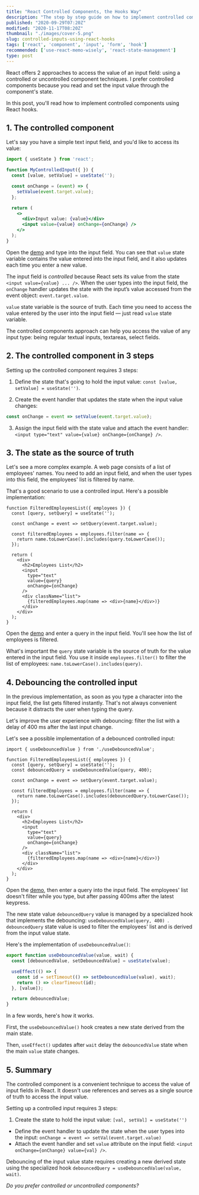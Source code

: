 ```yaml
---
title: "React Controlled Components, the Hooks Way"
description: "The step by step guide on how to implement controlled components in React using hooks."
published: "2020-09-29T07:20Z"
modified: "2020-11-17T08:20Z"
thumbnail: "./images/cover-5.png"
slug: controlled-inputs-using-react-hooks
tags: ['react', 'component', 'input', 'form', 'hook']
recommended: ['use-react-memo-wisely', 'react-state-management']
type: post
---
```


React offers 2 approaches to access the value of an input field: using a controlled or uncontrolled component techniques. I prefer controlled components because you read and set the input value through the component's state.  

In this post, you'll read how to implement controlled components using React hooks.  

## 1. The controlled component

Let's say you have a simple text input field, and you'd like to access its value:

```jsx
import { useState } from 'react';

function MyControlledInput({ }) {
  const [value, setValue] = useState('');

  const onChange = (event) => {
    setValue(event.target.value);
  };

  return (
    <>
      <div>Input value: {value}</div>
      <input value={value} onChange={onChange} />
    </>
  );
}
```

Open the [demo](https://codesandbox.io/s/controlled-component-uwf8n) and type into the input field. You can see that `value` state variable contains the value entered into the input field, and it also updates each time you enter a new value.  

The input field is *controlled* because React sets its value from the state `<input value={value} ... />`. When the user types into the input field, the `onChange` handler updates the state with the input’s value accessed from the event object: `event.target.value`.  

`value` state variable is the source of truth. Each time you need to access the value entered by the user into the input field &mdash; just read `value` state variable.  

The controlled components approach can help you access the value of any input type: being regular textual inputs, textareas, select fields.  

## 2. The controlled component in 3 steps

Setting up the controlled component requires 3 steps:

1) Define the state that's going to hold the input value: `const [value, setValue] = useState('')`.  

2) Create the event handler that updates the state when the input value changes:

```javascript
const onChange = event => setValue(event.target.value);
```

3) Assign the input field with the state value and attach the event handler: `<input type="text" value={value} onChange={onChange} />`. 

## 3. The state as the source of truth

Let's see a more complex example. A web page consists of a list of employees' names. You need to add an input field, and when the user types into this field, the employees' list is filtered by name.  

That's a good scenario to use a controlled input. Here's a possible implementation:

```jsx{2,4,15-16}
function FilteredEmployeesList({ employees }) {
  const [query, setQuery] = useState('');
  
  const onChange = event => setQuery(event.target.value);

  const filteredEmployees = employees.filter(name => {
    return name.toLowerCase().includes(query.toLowerCase());
  });

  return (
    <div>
      <h2>Employees List</h2>
      <input 
        type="text" 
        value={query} 
        onChange={onChange}
      />
      <div className="list">
        {filteredEmployees.map(name => <div>{name}</div>)}
      </div>
    </div>
  );
}
```

Open the [demo](https://codesandbox.io/s/gracious-dawn-29qi6?file=/src/App.js) and enter a query in the input field. You'll see how the list of employees is filtered.  

What's important the `query` state variable is the source of truth for the value entered in the input field. You use it inside `employees.filter()` to filter the list of employees: `name.toLowerCase().includes(query)`.  

## 4. Debouncing the controlled input

In the previous implementation, as soon as you type a character into the input field, the list gets filtered instantly. That's not always convenient because it distracts the user when typing the query. 

Let's improve the user experience with debouncing: filter the list with a delay of 400 ms after the last input change.  

Let's see a possible implementation of a debounced controlled input:

```jsx{1,5,10}
import { useDebouncedValue } from './useDebouncedValue';

function FilteredEmployeesList({ employees }) {
  const [query, setQuery] = useState('');
  const debouncedQuery = useDebouncedValue(query, 400);
  
  const onChange = event => setQuery(event.target.value);

  const filteredEmployees = employees.filter(name => {
    return name.toLowerCase().includes(debouncedQuery.toLowerCase());
  });

  return (
    <div>
      <h2>Employees List</h2>
      <input 
        type="text" 
        value={query} 
        onChange={onChange}
      />
      <div className="list">
        {filteredEmployees.map(name => <div>{name}</div>)}
      </div>
    </div>
  );
}
```

Open the [demo](https://codesandbox.io/s/affectionate-swartz-9yk2u?file=/src/App.js), then enter a query into the input field. The employees' list doesn't filter while you type, but after passing 400ms after the latest keypress.  

The new state value `debouncedQuery` value is managed by a specialized hook that implements the debouncing: `useDebouncedValue(query, 400) `. `debouncedQuery` state value is used to filter the employees' list and is derived from the input value state.  

Here's the implementation of `useDebouncedValue()`:

```javascript
export function useDebouncedValue(value, wait) {
  const [debouncedValue, setDebouncedValue] = useState(value);

  useEffect(() => {
    const id = setTimeout(() => setDebouncedValue(value), wait);
    return () => clearTimeout(id);
  }, [value]);

  return debouncedValue;
}
```

In a few words, here's how it works.  

First, the `useDebouncedValue()` hook creates a new state derived from the main state.  

Then, `useEffect()` updates after `wait` delay the `debouncedValue` state when the main `value` state changes.  

## 5. Summary

The controlled component is a convenient technique to access the value of input fields in React. It doesn't use references and serves as a single source of truth to access the input value.  

Setting up a controlled input requires 3 steps:  

1. Create the state to hold the input value: `[val, setVal] = useState('')`
* Define the event handler to update the state when the user types into the input: `onChange = event => setVal(event.target.value)`
* Attach the event handler and set `value` attribute on the input field: `<input onChange={onChange} value={val} />`.  

Debouncing of the input value state requires creating a new derived state using the specialized hook `debouncedQuery = useDebouncedValue(value, wait)`.  

*Do you prefer controlled or uncontrolled components?*